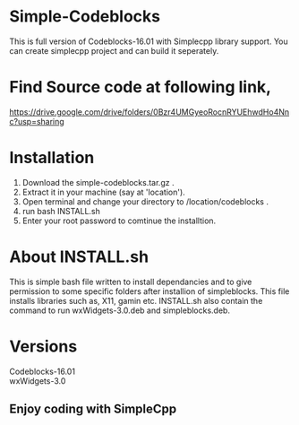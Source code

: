 # Simple-Codeblocks
This is full version of Codeblocks-16.01 with Simplecpp library support. You can create simplecpp project and can build it seperately.


# Find Source code at following link,<br>
https://drive.google.com/drive/folders/0Bzr4UMGyeoRocnRYUEhwdHo4Nnc?usp=sharing


# Installation
1. Download the simple-codeblocks.tar.gz .
2. Extract it in your machine (say at 'location').
3. Open terminal and change your directory to /location/codeblocks .
4. run bash INSTALL.sh
5. Enter your root password to comtinue the installtion.

# About INSTALL.sh

This is simple bash file written to install dependancies and to give permission to some specific folders after installion of simpleblocks. This file installs libraries such as, X11, gamin etc.
INSTALL.sh also contain the command to run wxWidgets-3.0.deb and simpleblocks.deb.

# Versions
Codeblocks-16.01<br>
wxWidgets-3.0

## Enjoy coding with SimpleCpp
